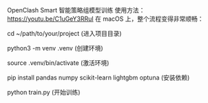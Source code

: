 OpenClash Smart 智能策略组模型训练
使用方法：https://youtu.be/C1uGeY3RRuI
在 macOS 上，整个流程变得非常顺畅：

cd ~/path/to/your/project (进入项目目录)

python3 -m venv .venv (创建环境)

source .venv/bin/activate (激活环境)

pip install pandas numpy scikit-learn lightgbm optuna (安装依赖)

python train.py (开始训练)